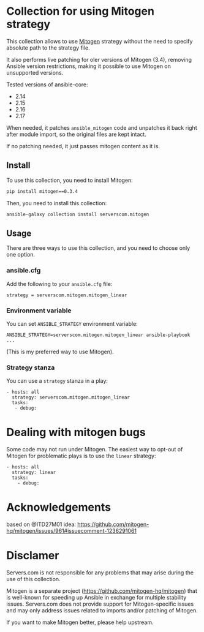 # Collection for using Mitogen strategy

This collection allows to use [Mitogen](https://github.com/mitogen-hq/mitogen)
strategy without the need to specify absolute path to the strategy file.

It also performs live patching for oler versions of Mitogen (3.4), removing
Ansible version restrictions, making it possible to use Mitogen
on unsupported versions.

Tested versions of ansible-core:

* 2.14
* 2.15
* 2.16
* 2.17

When needed, it patches `ansible_mitogen` code and unpatches it
back right after module import, so the original
files are kept intact.

If no patching needed, it just passes mitogen content as it is.

## Install
To use this collection, you need to install Mitogen:

```bash
pip install mitogen==0.3.4
```

Then, you need to install this collection:

```bash
ansible-galaxy collection install serverscom.mitogen
```

## Usage

There are three ways to use this collection, and you need
to choose only one option.


### ansible.cfg
Add the following to your `ansible.cfg` file:
```
strategy = serverscom.mitogen.mitogen_linear
```

### Environment variable
You can set `ANSIBLE_STRATEGY` environment variable:

```
ANSIBLE_STRATEGY=serverscom.mitogen.mitogen_linear ansible-playbook ...
```

(This is my preferred way to use Mitogen).

### Strategy stanza

You can use a `strategy` stanza in a play:

```
- hosts: all
  strategy: serverscom.mitogen.mitogen_linear
  tasks:
   - debug:
```

# Dealing with mitogen bugs

Some code may not run under Mitogen. The easiest way to opt-out of Mitogen
for problematic plays is to use the `linear` strategy:

```
- hosts: all
  strategy: linear
  tasks:
    - debug:
```

# Acknowledgements
based on @ITD27M01 idea: https://github.com/mitogen-hq/mitogen/issues/961#issuecomment-1236291061

# Disclamer
Servers.com is not responsible for any problems that may arise
during the use of this collection.

Mitogen is a separate project (https://github.com/mitogen-hq/mitogen)
that is well-known for speeding up Ansible in exchange for multiple
stability issues. Servers.com does not provide support for
Mitogen-specific issues and may only address issues related
to imports and/or patching of Mitogen.

If you want to make Mitogen better, please help upstream.
